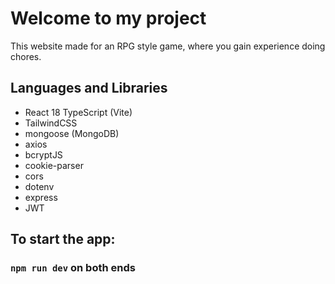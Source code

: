 # Welcome to my project

This website made for an RPG style game, where you gain experience doing chores.

## Languages and Libraries

-   React 18 TypeScript (Vite)
-   TailwindCSS
-   mongoose (MongoDB)
-   axios
-   bcryptJS
-   cookie-parser
-   cors
-   dotenv
-   express
-   JWT

## To start the app:

### `npm run dev` on both ends
